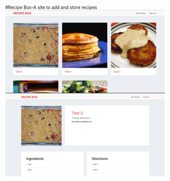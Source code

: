 #Recipe Box-A site to add and store recipes
![](screenshot_two.png?raw=true)
![](screenshot_one.png?raw=true)


